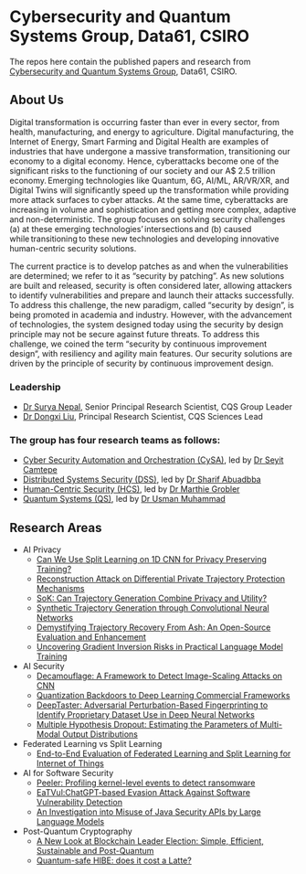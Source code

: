# Cybersecurity and Quantum Systems Group, Data61, CSIRO
The repos here contain the published papers and research from [Cybersecurity and Quantum Systems Group](https://research.csiro.au/cybersecurity-quantum-systems/), Data61, CSIRO.

## About Us
Digital transformation is occurring faster than ever in every sector, from health, manufacturing, and energy to agriculture. Digital manufacturing, the Internet of Energy, Smart Farming and Digital Health are examples of industries that have undergone a massive transformation, transitioning our economy to a digital economy. Hence, cyberattacks become one of the significant risks to the functioning of our society and our A$ 2.5 trillion economy. Emerging technologies like Quantum, 6G, AI/ML, AR/VR/XR, and Digital Twins will significantly speed up the transformation while providing more attack surfaces to cyber attacks. At the same time, cyberattacks are increasing in volume and sophistication and getting more complex, adaptive and non-deterministic. The group focuses on solving security challenges (a) at these emerging technologies’ intersections and (b) caused while transitioning to these new technologies and developing innovative human-centric security solutions.  

The current practice is to develop patches as and when the vulnerabilities are determined; we refer to it as “security by patching”. As new solutions are built and released, security is often considered later, allowing attackers to identify vulnerabilities and prepare and launch their attacks successfully. To address this challenge, the new paradigm, called “security by design”, is being promoted in academia and industry. However, with the advancement of technologies, the system designed today using the security by design principle may not be secure against future threats. To address this challenge, we coined the term “security by continuous improvement design“, with resiliency and agility main features. Our security solutions are driven by the principle of security by continuous improvement design.  

### Leadership
- [Dr Surya Nepal](https://people.csiro.au/N/S/Surya-Nepal), Senior Principal Research Scientist, CQS Group Leader
- [Dr Dongxi Liu](https://people.csiro.au/L/D/Dongxi-Liu), Principal Research Scientist, CQS Sciences Lead

### The group has four research teams as follows:  
- [Cyber Security Automation and Orchestration (CySA)](https://research.csiro.au/cybersecurity-quantum-systems/about/autonomous-and-application-security/), led by [Dr Seyit Camtepe](https://people.csiro.au/C/S/seyit-camtepe)
- [Distributed Systems Security (DSS)](https://research.csiro.au/cybersecurity-quantum-systems/about/iot-cloud-security/), led by [Dr Sharif Abuadbba](https://people.csiro.au/a/s/sharif-abuadbba)
- [Human-Centric Security (HCS)](https://research.csiro.au/cybersecurity-quantum-systems/about/human-centric-security/), led by [Dr Marthie Grobler](https://people.csiro.au/g/m/marthie-grobler)
- [Quantum Systems (QS)](https://research.csiro.au/cybersecurity-quantum-systems/about/quantum-systems/), led by [Dr Usman Muhammad](https://research.csiro.au/cybersecurity-quantum-systems/people/staff/)


## Research Areas
- AI Privacy
  - [Can We Use Split Learning on 1D CNN for Privacy Preserving Training?](https://github.com/cqs-data61/split-learning-1D)
  - [Reconstruction Attack on Differential Private Trajectory Protection Mechanisms](https://github.com/cqs-data61/RAoPT)
  - [SoK: Can Trajectory Generation Combine Privacy and Utility?](https://github.com/cqs-data61/SoK-TrajGen)
  - [Synthetic Trajectory Generation through Convolutional Neural Networks](https://github.com/cqs-data61/CNN-TRAJGAN)
  - [Demystifying Trajectory Recovery From Ash: An Open-Source Evaluation and Enhancement](https://github.com/cqs-data61/Trajectory_Recovery)
  - [Uncovering Gradient Inversion Risks in Practical Language Model Training](https://github.com/cqs-data61/GRAB)
- AI Security
  - [Decamouflage: A Framework to Detect Image-Scaling Attacks on CNN](https://github.com/cqs-data61/Decamouflage)
  - [Quantization Backdoors to Deep Learning Commercial Frameworks](https://github.com/cqs-data61/quantization-backdoor)
  - [DeepTaster: Adversarial Perturbation-Based Fingerprinting to Identify Proprietary Dataset Use in Deep Neural Networks](https://github.com/cqs-data61/DeepTaster)
  - [Multiple Hypothesis Dropout: Estimating the Parameters of Multi-Modal Output Distributions](https://github.com/cqs-data61/multiple-hypothesis-dropout)
- Federated Learning vs Split Learning
  - [End-to-End Evaluation of Federated Learning and Split Learning for Internet of Things](https://github.com/cqs-data61/Federated-Learning-and-Split-Learning-with-raspberry-pi)
- AI for Software Security
  - [Peeler: Profiling kernel-level events to detect ransomware](https://github.com/cqs-data61/peeler)
  - [EaTVul:ChatGPT-based Evasion Attack Against Software Vulnerability Detection](https://github.com/cqs-data61/EatVul-Resources)
  - [An Investigation into Misuse of Java Security APIs by Large Language Models](https://github.com/cqs-data61/LLM-security-study)
- Post-Quantum Cryptography
  - [A New Look at Blockchain Leader Election: Simple, Efficient, Sustainable and Post-Quantum](https://github.com/cqs-data61/iVRF)
  - [Quantum-safe HIBE: does it cost a Latte?](https://github.com/cqs-data61/latte)
  
